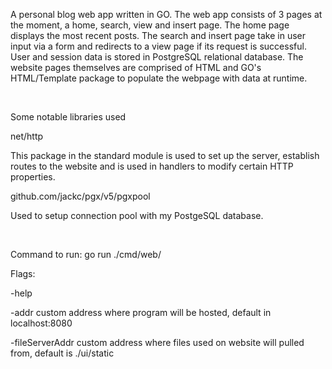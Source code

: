 A personal blog web app written in GO. The web app consists of 3 pages at the moment, a home, search, view and insert page. The home page displays the most recent posts. The search and insert page take in user input via a form and redirects to a view page if its request is successful. User and session data is stored in PostgreSQL relational database. The website pages themselves are comprised of HTML and GO's HTML/Template package to populate the webpage with data at runtime.

<br>

Some notable libraries used

net/http

This package in the standard module is used to set up the server, establish routes to the website and is used in handlers to modify certain HTTP properties.

github.com/jackc/pgx/v5/pgxpool

Used to setup connection pool with my PostgeSQL database.

<br>

Command to run: go run ./cmd/web/

Flags: 

-help

-addr custom address where program will be hosted, default in localhost:8080

-fileServerAddr custom address where files used on website will pulled from, default is ./ui/static
